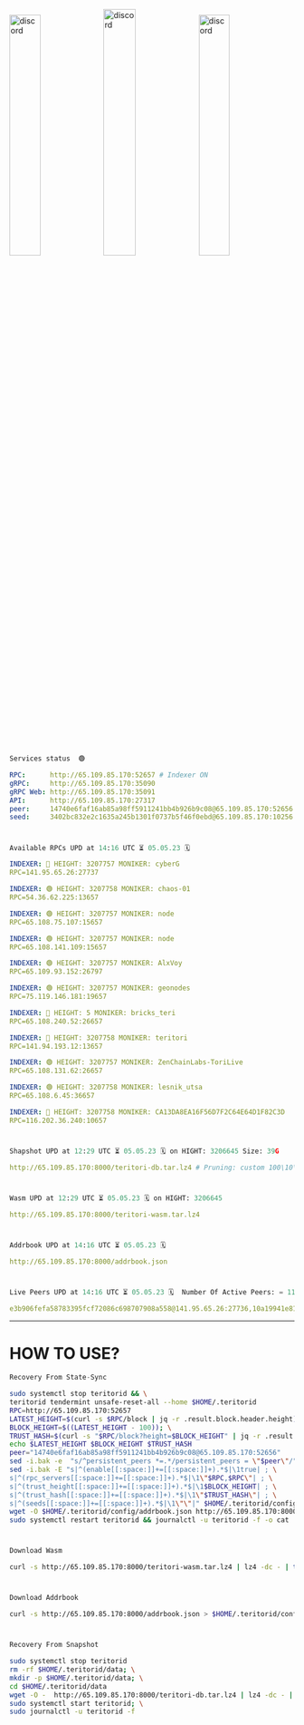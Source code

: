[<img src='https://user-images.githubusercontent.com/83868103/215836529-812ac1b8-029f-4f5d-bb72-8539c308b0f4.png' alt='discord'  width='33%'>](https://github.com/romanv1812/Teritori/blob/main/data/mainnet_guide.md)[<img src='https://user-images.githubusercontent.com/83868103/215836572-1ace2f52-bfa5-452a-a9bd-1382169bc8f2.png' alt='discord'  width='33.39%'>](https://restake.app/teritori/torivaloper1qy38xmcrnht0kt5c5fryvl8llrpdwer6atxj5u/stake)[<img src='https://user-images.githubusercontent.com/83868103/215836599-cb1990d2-2e43-4fc2-898a-c373bcb64677.png' alt='discord'  width='33%'>](https://restake.app/teritori/torivaloper1qy38xmcrnht0kt5c5fryvl8llrpdwer6atxj5u/stake)
```python
Services status  🟢
```
```YAML
RPC:      http://65.109.85.170:52657 # Indexer ON
gRPC:     http://65.109.85.170:35090
gRPC Web: http://65.109.85.170:35091
API:      http://65.109.85.170:27317
peer:     14740e6faf16ab85a98ff5911241bb4b926b9c08@65.109.85.170:52656
seed:     3402bc832e2c1635a245b1301f0737b5f46f0ebd@65.109.85.170:10256
```
#
```python
Available RPCs UPD at 14:16 UTC ⏳ 05.05.23 🗓️ 
```
```YAML
INDEXER: 🔴 HEIGHT: 3207757 MONIKER: cyberG
RPC=141.95.65.26:27737

INDEXER: 🟢 HEIGHT: 3207758 MONIKER: chaos-01
RPC=54.36.62.225:13657

INDEXER: 🟢 HEIGHT: 3207757 MONIKER: node
RPC=65.108.75.107:15657

INDEXER: 🟢 HEIGHT: 3207757 MONIKER: node
RPC=65.108.141.109:15657

INDEXER: 🟢 HEIGHT: 3207757 MONIKER: AlxVoy
RPC=65.109.93.152:26797

INDEXER: 🟢 HEIGHT: 3207757 MONIKER: geonodes
RPC=75.119.146.181:19657

INDEXER: 🔴 HEIGHT: 5 MONIKER: bricks_teri
RPC=65.108.240.52:26657

INDEXER: 🔴 HEIGHT: 3207758 MONIKER: teritori
RPC=141.94.193.12:13657

INDEXER: 🟢 HEIGHT: 3207757 MONIKER: ZenChainLabs-ToriLive
RPC=65.108.131.62:26657

INDEXER: 🟢 HEIGHT: 3207758 MONIKER: lesnik_utsa
RPC=65.108.6.45:36657

INDEXER: 🔴 HEIGHT: 3207758 MONIKER: CA13DA8EA16F56D7F2C64E64D1F82C3D
RPC=116.202.36.240:10657

```
#
```python
Shapshot UPD at 12:29 UTC ⏳ 05.05.23 🗓️ on HIGHT: 3206645 Size: 39G
```
```YAML
http://65.109.85.170:8000/teritori-db.tar.lz4 # Pruning: custom 100\10\100 Indexer kv
```
#
```python
Wasm UPD at 12:29 UTC ⏳ 05.05.23 🗓️ on HIGHT: 3206645
```
```YAML
http://65.109.85.170:8000/teritori-wasm.tar.lz4
```
#
```python
Addrbook UPD at 14:16 UTC ⏳ 05.05.23 🗓️ 
```
```YAML
http://65.109.85.170:8000/addrbook.json
```
#
```python
Live Peers UPD at 14:16 UTC ⏳ 05.05.23 🗓️  Number Of Active Peers: = 11
```
```YAML
e3b906fefa58783395fcf72086c698707908a558@141.95.65.26:27736,10a19941e819a9a89873398b1d52794929d245a0@54.36.62.225:13656,4cef2b81f82420434c6ce0dc43ca04ad18ef773f@65.108.75.107:15656,5cabaab828aea4bcc60e20c5a87b469c43023557@65.108.141.109:15656,6ef7a8bc7a3cc0856594f12570e8f2282a099dcf@65.109.93.152:26796,16f90d350de14a596ebdc683ce5e703c14e40bb3@75.119.146.181:19656,a57b53a46e6f473b42a6db6e0c0f216b1611efcb@65.108.240.52:26656,317d9a102d4a04337c65571c18df0e98269dce87@141.94.193.12:13656,8e9624292123624e4eddc3f43189f08a0424127e@65.108.131.62:26656,46b7ae20e3cc4264076a91c3601f3894a021a80d@65.108.6.45:36656,d40face481bc00a617d9a29c39be412a776e28c2@116.202.36.240:10656
```
---
# HOW TO USE?
```python
Recovery From State-Sync
```
```bash
sudo systemctl stop teritorid && \
teritorid tendermint unsafe-reset-all --home $HOME/.teritorid
RPC=http://65.109.85.170:52657
LATEST_HEIGHT=$(curl -s $RPC/block | jq -r .result.block.header.height); \
BLOCK_HEIGHT=$((LATEST_HEIGHT - 100)); \
TRUST_HASH=$(curl -s "$RPC/block?height=$BLOCK_HEIGHT" | jq -r .result.block_id.hash)
echo $LATEST_HEIGHT $BLOCK_HEIGHT $TRUST_HASH
peer="14740e6faf16ab85a98ff5911241bb4b926b9c08@65.109.85.170:52656"
sed -i.bak -e  "s/^persistent_peers *=.*/persistent_peers = \"$peer\"/" $HOME/.teritorid/config/config.toml
sed -i.bak -E "s|^(enable[[:space:]]+=[[:space:]]+).*$|\1true| ; \
s|^(rpc_servers[[:space:]]+=[[:space:]]+).*$|\1\"$RPC,$RPC\"| ; \
s|^(trust_height[[:space:]]+=[[:space:]]+).*$|\1$BLOCK_HEIGHT| ; \
s|^(trust_hash[[:space:]]+=[[:space:]]+).*$|\1\"$TRUST_HASH\"| ; \
s|^(seeds[[:space:]]+=[[:space:]]+).*$|\1\"\"|" $HOME/.teritorid/config/config.toml
wget -O $HOME/.teritorid/config/addrbook.json http://65.109.85.170:8000/addrbook.json
sudo systemctl restart teritorid && journalctl -u teritorid -f -o cat
```
#
```python
Download Wasm
```
```bash
curl -s http://65.109.85.170:8000/teritori-wasm.tar.lz4 | lz4 -dc - | tar -xf - -C $HOME/.teritorid/data
```
#
```python
Download Addrbook
```
```bash
curl -s http://65.109.85.170:8000/addrbook.json > $HOME/.teritorid/config/addrbook.json
```
#
```python
Recovery From Snapshot
```
```bash
sudo systemctl stop teritorid
rm -rf $HOME/.teritorid/data; \
mkdir -p $HOME/.teritorid/data; \
cd $HOME/.teritorid/data
wget -O -  http://65.109.85.170:8000/teritori-db.tar.lz4 | lz4 -dc - | tar -xf - -C $HOME/.teritorid
sudo systemctl start teritorid; \
sudo journalctl -u teritorid -f
```
